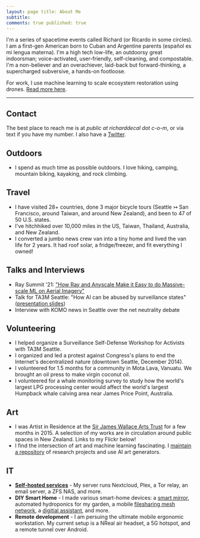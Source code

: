 ```yaml
---
layout: page title: About Me 
subtitle:
comments: true published: true
---
```


<p class="about-text">
<span class="fa fa-user about-icon"></span>
I'm a series of spacetime events called Richard (or Ricardo in some circles). 
I am a first-gen American born to Cuban and Argentine parents (español es mi lengua materna).
I'm a high tech low-life, an outdoorsy great indoorsman; voice-activated, user-friendly, self-cleaning, and compostable. 
I'm a non-believer and an overachiever, laid-back but forward-thinking, a supercharged subversive, a hands-on footloose.
</p>

<p class="about-text">
<span class="fa fa-cloud about-icon"></span>
For work, I use machine learning to scale ecosystem restoration using drones. <a href="/work">Read more here</a>.
</p>

---
## Contact

The best place to reach me is at *public at richarddecal dot c-o-m*, or via text if you have my number. I also have a [Twitter](https://twitter.com/AIjedi).

## Outdoors

- I spend as much time as possible outdoors. I love hiking, camping, mountain biking, kayaking, and rock climbing.

## Travel

- I have visited 28+ countries, done 3 major bicycle tours (Seattle ↣ San Francisco, around Taiwan, and around New Zealand), and been to 47 of 50 U.S. states.
- I've hitchhiked over 10,000 miles in the US, Taiwan, Thailand, Australia, and New Zealand.
- I converted a jumbo news crew van into a tiny home and lived the van life for 2 years. It had roof solar, a fridge/freezer, and fit everything I owned!

## Talks and Interviews

- Ray Summit '21: 
  ["How Ray and Anyscale Make it Easy to do Massive-scale ML on Aerial Imagery"](https://raysummit.anyscale.com/content/Videos/dJRSr3NJLSP4h9CT8)
- Talk for TA3M Seattle: "How AI can be abused by surveillance
  states" ([presentation slides](https://docs.google.com/presentation/d/1lfn3T7R-ufjbzfmlVSMgAIyjC6hYhTTC41LMleQNFcQ/edit?usp=sharing))
- Interview with KOMO news in Seattle over the net neutrality debate

## Volunteering

- I helped organize a Surveillance Self-Defense Workshop for Activists with TA3M Seattle.
- I organized and led a protest against Congress's plans to end the Internet's decentralized nature (downtown Seattle,
  December 2014).
- I volunteered for 1.5 months for a community in Mota Lava, Vanuatu. We brought an oil press to make virgin coconut oil.
- I volunteered for a whale monitoring survey to study how the world's largest LPG processing center
  would affect the world's largest Humpback whale calving area near James Price Point, Australia.

## Art

- I was Artist in Residence at the [Sir James Wallace Arts Trust](www.wallaceartstrust.org.nz) for a few months in 2015.
  A selection of my works are in circulation around public spaces in New Zealand. Links to my Flickr below!
- I find the intersection of art and machine learning fascinating.
  I [maintain a repository](https://github.com/crypdick/awesome-neural-art) of research projects and use AI art generators.

## IT

- [**Self-hosted services**](https://github.com/awesome-selfhosted/awesome-selfhosted) - My server runs Nextcloud, Plex, a Tor relay, an email server, a ZFS NAS, and more.
- **DIY Smart Home** - I made various smart-home devices: a [smart mirror](https://magicmirror.builders/), automated hydroponics for my garden, a mobile [filesharing mesh network](https://github.com/PirateBox-Dev/PirateBox-Mesh), a [digitial assistant](https://mycroft.ai/), and more.
- **Remote development** - I am persuing the ultimate mobile ergonomic workstation. My current setup is a NReal air headset, a 5G hotspot, and a remote tunnel over Android.